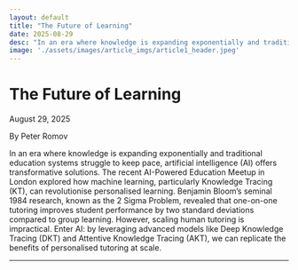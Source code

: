 ```yaml
---
layout: default
title: "The Future of Learning"
date: 2025-08-29
desc: "In an era where knowledge is expanding exponentially and traditional education systems struggle to keep pace, artificial intelligence (AI) offers transformative solutions. The recent AI-Powered Education Meetup in London explored how machine learning, particularly Knowledge Tracing (KT), can revolutionise personalised learning."
image: './assets/images/article_imgs/article1_header.jpeg'
---
```


# The Future of Learning

August 29, 2025

By Peter Romov

In an era where knowledge is expanding exponentially and traditional education systems struggle to keep pace, artificial intelligence (AI) offers transformative solutions. The recent AI-Powered Education Meetup in London explored how machine learning, particularly Knowledge Tracing (KT), can revolutionise personalised learning.
Benjamin Bloom’s seminal 1984 research, known as the 2 Sigma Problem, revealed that one-on-one tutoring improves student performance by two standard deviations compared to group learning. However, scaling human tutoring is impractical. Enter AI: by leveraging advanced models like Deep Knowledge Tracing (DKT) and Attentive Knowledge Tracing (AKT), we can replicate the benefits of personalised tutoring at scale.

---


